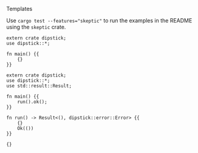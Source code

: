 Templates

Use `cargo test --features="skeptic"` to run the examples in the README using the `skeptic` crate. 
 
```rust,skt-run
extern crate dipstick;
use dipstick::*;

fn main() {{
    {}
}}
```

```rust,skt-fail
extern crate dipstick;
use dipstick::*;
use std::result::Result;

fn main() {{
    run().ok();
}}

fn run() -> Result<(), dipstick::error::Error> {{
    {}
    Ok(())
}}
```


```rust,skt-plain
{}
```
